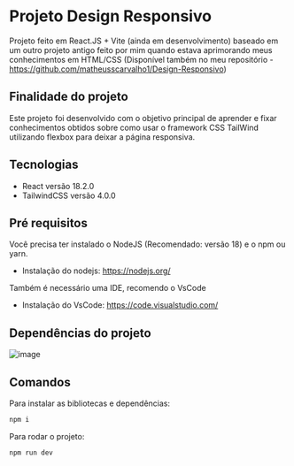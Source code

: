 # Projeto Design Responsivo

Projeto feito em React.JS + Vite (ainda em desenvolvimento) baseado em um outro projeto antigo feito por mim quando estava aprimorando meus conhecimentos em HTML/CSS (Disponível também no meu repositório - https://github.com/matheusscarvalho1/Design-Responsivo)

## Finalidade do projeto

Este projeto foi desenvolvido com o objetivo principal de aprender e fixar conhecimentos obtidos sobre como usar o framework CSS TailWind utilizando flexbox para deixar a página responsiva.

## Tecnologias


- React versão 18.2.0
- TailwindCSS versão 4.0.0

## Pré requisitos

Você precisa ter instalado o NodeJS (Recomendado: versão 18) e o npm ou yarn.

- Instalação do nodejs: https://nodejs.org/

Também é necessário uma IDE, recomendo o VsCode

- Instalação do VsCode: https://code.visualstudio.com/

## Dependências do projeto
![image](https://github.com/matheusscarvalho1/Design-Responsivo-Tailwind/assets/73304785/b4954856-eae7-4a4c-bf0d-d0c1d0c17052)


## Comandos

Para instalar as bibliotecas e dependências:

```bash
npm i
```

Para rodar o projeto:

```bash
npm run dev
```

